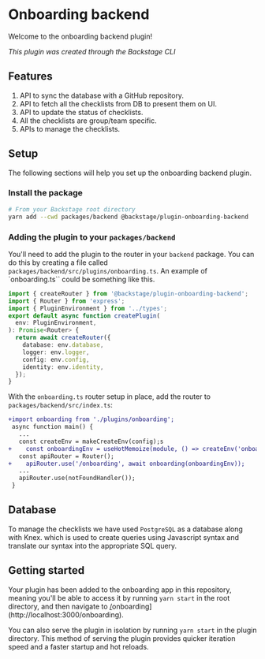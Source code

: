 # Onboarding backend

Welcome to the onboarding backend plugin!

_This plugin was created through the Backstage CLI_

## Features

1. API to sync the database with a GitHub repository.
2. API to fetch all the checklists from DB to present them on UI.
3. API to update the status of checklists.
4. All the checklists are group/team specific.
5. APIs to manage the checklists.

## Setup

The following sections will help you set up the onboarding backend plugin.

### Install the package

```bash
# From your Backstage root directory
yarn add --cwd packages/backend @backstage/plugin-onboarding-backend
```

### Adding the plugin to your `packages/backend`

You'll need to add the plugin to the router in your `backend` package. You can
do this by creating a file called `packages/backend/src/plugins/onboarding.ts`. An example of `onboarding.ts`` could be something like this.

```ts
import { createRouter } from '@backstage/plugin-onboarding-backend';
import { Router } from 'express';
import { PluginEnvironment } from '../types';
export default async function createPlugin(
  env: PluginEnvironment,
): Promise<Router> {
  return await createRouter({
    database: env.database,
    logger: env.logger,
    config: env.config,
    identity: env.identity,
  });
}
```

With the `onboarding.ts` router setup in place, add the router to
`packages/backend/src/index.ts`:

```diff
+import onboarding from './plugins/onboarding';
 async function main() {
   ...
   const createEnv = makeCreateEnv(config);s
+    const onboardingEnv = useHotMemoize(module, () => createEnv('onboarding'));
   const apiRouter = Router();
+    apiRouter.use('/onboarding', await onboarding(onboardingEnv));
   ...
   apiRouter.use(notFoundHandler());
 }
```

## Database

To manage the checklists we have used `PostgreSQL` as a database along with Knex. which is used to create queries using Javascript syntax and translate our syntax into the appropriate SQL query.

## Getting started

Your plugin has been added to the onboarding app in this repository, meaning you'll be able to access it by running `yarn
start` in the root directory, and then navigate to [/](http://localhost:3000/onboarding)onboarding](http://localhost:3000/onboarding).

You can also serve the plugin in isolation by running `yarn start` in the plugin directory.
This method of serving the plugin provides quicker iteration speed and a faster startup and hot reloads.
